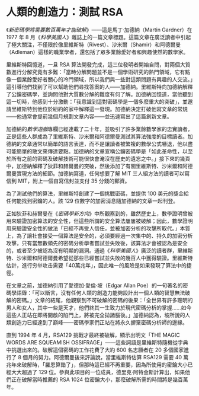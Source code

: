# 人類的創造力：測試 RSA
《*新密碼學將需要數百萬年才能破解*》——這是馬丁·加德納（Martin Gardner）在 1977 年 8 月《*科學美國人*》雜誌上的一篇文章標題。這篇文章在廣泛讀者中引起了極大關注，不僅限於像里維斯特（Rivest）、沙米爾（Shamir）和阿德爾曼（Adleman）這樣的職業學者，還包括了眾多業餘愛好者和興趣使然的數學家。

里維斯特回憶道，一旦 RSA 算法開發完成，這三位發明者開始自問，對兩個大質數進行分解究竟有多難：「當時分解問題並不是一個學術研究的熱門領域，它有點像一個業餘愛好者關心的冷門領域，所以我們與一些對這類問題有興趣的人交流。」這引導他們找到了可以幫助他們尋找答案的人——加德納。里維斯特向加德納解釋了公鑰密碼學，並詢問他對大質數分解的難度有何了解。加德納回憶道，當他聽到這一切時，他感到十分激動：「我意識到這對密碼學是一個多麼重大的突破」，並邀請里維斯特到他位於紐約的家中解釋這一發現。加德納決定打破他寫文章的常規——他通常會提前幾個月規劃文章內容——並迅速寫出了這篇創新文章。

加德納的*數學遊戲*專欄已經連載了二十年，並吸引了許多業餘數學家的忠實讀者，正是這些人群成為了里維斯特、沙米爾和阿德爾曼測試其算法強度的目標讀者。加德納的文章通常以簡單的語言表達，而不是讓讀者被繁複的數學公式嚇退，他以盡可能簡單的散文來傳達要點。加德納的文章宣稱公鑰密碼學是「如此革命性，以至於所有之前的密碼及破解技術可能很快會淹沒在歷史的遺忘之中。」接下來的幾頁中，加德納解釋了狄菲和赫爾曼的突破，然後添加了有關里維斯特、沙米爾和阿德爾曼實現方法的細節。加德納寫道，任何想要了解 MIT 三人組方法的讀者可以寫信到 MIT，附上一個自寫信封並支付 35 分錢的郵資。

為了測試他們的算法，里維斯特創建了一個挑戰密碼，並提供 100 美元的獎金給任何能找到密鑰的人。該 129 位數字的加密消息隨加德納的文章一起刊登。

正如狄菲和赫爾曼在《*密碼學新方向*》中所觀察到的，雖然歷史上，數學證明曾被用來驗證加密算法的安全性，但這些所謂的安全算法屢屢被破解；因此，數學證明用來驗證安全性的做法「已經不再受人信任，並被加密分析的攻擊所取代。」本質上，為了讓社會接受一個算法是安全的，必須要經過一次集中的、持久的加密分析攻擊，只有當無數領先的密碼分析學者嘗試並失敗後，該算法才會被認為是安全的，或者至少被認為沒有明顯的漏洞。通過《*科學美國人*》廣泛的讀者群，里維斯特、沙米爾和阿德爾曼希望從那些已經嘗試並失敗的幾百人中獲得驗證。里維斯特估計，進行穷举攻击需要「40萬兆年」，因此唯一的風險是如果發現了算法中的捷徑。

在文章之前，加德納引用了愛德加·愛倫·坡（Edgar Allan Poe）的一句著名的密碼學語錄：「可以斷言，沒有任何人類的創造力能夠設計出一個人類的智慧無法破解的密碼。」文章的結尾，他觀察到不可破解的密碼的後果：「全世界有許多聰明的男人和女人，其中一些是天才，他們終其一生致力於現代密碼分析的掌握……如今這些人正站在即將開啟的陷門上，將被完全拋諸腦後。」加德納認為，坡所說的人類創造力已經達到了巔峰——密碼學家們正站在將永久摒棄密碼分析師的邊緣。

直到 1994 年 4 月，RSA129 挑戰才最終被破解，顯示出明文「THE MAGIC WORDS ARE SQUEAMISH OSSIFRAGE」——這些詞語是里維斯特隨機從字典中挑選出來的。破解這個密碼的工作花費了大約 600 名志願者在 20 多個國家進行了 8 個月的努力。阿德爾曼後來評論說，當里維斯特估算 RSA129 需要 40 萬兆年來破解時，「羅恩算錯了」，但那時這已經不再重要，因為所使用的密鑰大小已經大大超過了 129 位。參與此項目的一位成員，德里克·阿特金斯計算出，如果他們正在破解當時推薦的 RSA 1024 位密鑰大小，那麼破解所需的時間將是幾百萬年。